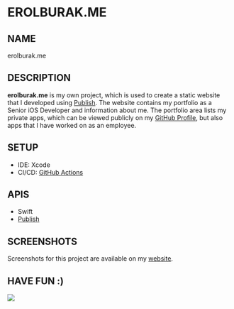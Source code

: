 # EROLBURAK.ME

## NAME
erolburak.me

## DESCRIPTION
**erolburak.me** is my own project, which is used to create a static website that I developed using [Publish](https://github.com/JohnSundell/Publish). The website contains my portfolio as a Senior iOS Developer and information about me. The portfolio area lists my private apps, which can be viewed publicly on my [GitHub Profile](https://github.com/erolburak), but also apps that I have worked on as an employee.

## SETUP
- IDE: Xcode
- CI/CD: [GitHub Actions](https://docs.github.com/en/actions)

## APIS
- Swift
- [Publish](https://github.com/JohnSundell/Publish)

## SCREENSHOTS
Screenshots for this project are available on my [website](https://erolburak.me/en/portfolio).

## HAVE FUN :)
<img src="https://media3.giphy.com/media/v1.Y2lkPTc5MGI3NjExdDI3emQxaHl0bm5uZmNsaXRtNzNjcDRvN2s3OXV4NmFxMnR3d2didyZlcD12MV9pbnRlcm5hbF9naWZfYnlfaWQmY3Q9Zw/Ws6T5PN7wHv3cY8xy8/giphy.gif"/>
